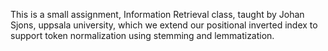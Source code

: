 This is a small assignment, Information Retrieval class, taught by Johan Sjons, uppsala university, which we extend our positional inverted index to support token normalization using stemming and lemmatization.

